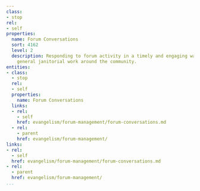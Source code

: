 ```yaml
---
class:
- stop
rel:
- self
properties:
  name: Forum Conversations
  sort: 4162
  level: 2
  description: Responding to forum activity in a timely and engaging way, and conducting
    general janitorial work around the community.
entities:
- class:
  - stop
  rel:
  - self
  properties:
    name: Forum Conversations
  links:
  - rel:
    - self
    href: evangelism/forum-management/forum-conversations.md
  - rel:
    - parent
    href: evangelism/forum-management/
links:
- rel:
  - self
  href: evangelism/forum-management/forum-conversations.md
- rel:
  - parent
  href: evangelism/forum-management/
...
```

